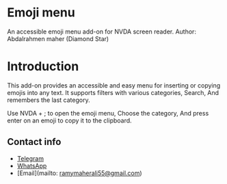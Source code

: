 # Emoji menu
An accessible emoji menu add-on for NVDA screen reader.
Author: Abdalrahmen maher (Diamond Star)

# Introduction

This add-on provides an accessible and easy menu for inserting or copying emojis into any text. It supports filters with various categories, Search, And remembers the last category.

Use NVDA + ; to open the emoji menu, Choose the category, And press enter on an emoji to copy it to the clipboard.

## Contact info

*   [Telegram](https://t.me/diamondStar35)
*   [WhatsApp](https://wa.me/201067573360)
*   [Email](mailto: ramymaherali55@gmail.com)
